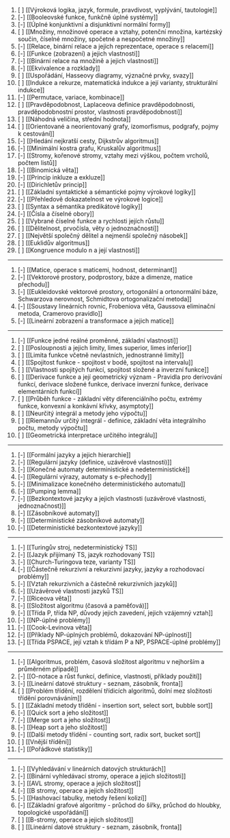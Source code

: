 1. [ ] [[Výroková logika, jazyk, formule, pravdivost, vyplývání, tautologie]]
2. [-] [[Booleovské funkce, funkčně úplné systémy]]
3. [-] [[Úplné konjunktivní a disjunktivní normální formy]]
4. [ ] [[Množiny, množinové operace a vztahy, potenční množina, kartézský součin, číselné množiny, spočetné a nespočetné množiny]]
5. [-] [[Relace, binární relace a jejich reprezentace, operace s relacemi]]
6. [-] [[Funkce (zobrazení) a jejich vlastnosti]]
7. [-] [[Binární relace na množině a jejich vlastnosti]]
8. [-] [[Ekvivalence a rozklady]]
9. [ ] [[Uspořádání, Hasseovy diagramy, význačné prvky, svazy]]
10. [ ] [[Indukce a rekurze, matematická indukce a její varianty, strukturální indukce]]
11. [-] [[Permutace, variace, kombinace]]
12. [ ] [[Pravděpodobnost, Laplaceova definice pravděpodobnosti, pravděpodobnostní prostor, vlastnosti pravděpodobnosti]]
13. [ ] [[Náhodná veličina, střední hodnota]]
14. [ ] [[Orientované a neorientovaný grafy, izomorfismus, podgrafy, pojmy k cestování]]
15. [-] [[Hledání nejkratší cesty, Dijkstrův algoritmus]]
16. [-] [[Minimální kostra grafu, Kruskalův algoritmus]]
17. [-] [[Stromy, kořenové stromy, vztahy mezi výškou, počtem vrcholů, počtem listů]]
18. [-] [[Binomická věta]]
19. [-] [[Princip inkluze a exkluze]]
20. [-] [[Dirichletův princip]]
21. [ ] [[Základní syntaktické a sémantické pojmy výrokové logiky]]
22. [-] [[Přehledově dokazatelnost ve výrokové logice]]
23. [ ] [[Syntax a sémantika predikátové logiky]]
24. [-] [[Čísla a číselné obory]]
25. [ ] [[Vybrané číselné funkce a rychlosti jejích růstu]]
26. [ ] [[Dělitelnost, prvočísla, věty o jednoznačnosti]]
27. [ ] [[Největší společný dělitel a nejmenší společný násobek]]
28. [ ] [[Euklidův algoritmus]]
29. [ ] [[Kongruence modulo n a její vlastnosti]]
---
1. [-] [[Matice, operace s maticemi, hodnost, determinant]]
2. [-] [[Vektorové prostory, podprostory, báze a dimenze, matice přechodu]]
3. [-] [[Eukleidovské vektorové prostory, ortogonální a ortonormální báze, Schwarzova nerovnost, Schmidtova ortogonalizační metoda]]
4. [-] [[Soustavy lineárních rovnic, Frobeniova věta, Gaussova eliminační metoda, Cramerovo pravidlo]]
5. [-] [[Lineární zobrazení a transformace a jejich matice]]
---
1. [-] [[Funkce jedné reálné proměnné, základní vlastnosti]]
2. [ ] [[Posloupnosti a jejich limity, limes superior, limes inferior]]
3. [ ] [[Limita funkce včetně nevlastních, jednostranné limity]]
4. [ ] [[Spojitost funkce - spojitost v bodě, spojitost na intervalu]]
5. [ ] [[Vlastnosti spojitých funkcí, spojitost složené a inverzní funkce]]
6. [ ] [[Derivace funkce a její geometrický význam - Pravidla pro derivování funkcí, derivace složené funkce, derivace inverzní funkce, derivace elementárních funkcí]]
7. [ ] [[Průběh funkce - základní věty diferenciálního počtu, extrémy funkce, konvexní a konkávní křivky, asymptoty]]
8. [ ] [[Neurčitý integrál a metody jeho výpočtu]]
9. [ ] [[Riemannův určitý integrál - definice, základní věta integrálního počtu, metody výpočtu]]
10. [ ] [[Geometrická interpretace určitého integrálu]]
---
1. [-] [[Formální jazyky a jejich hierarchie]]
2. [-] [[Regulární jazyky (definice, uzávěrové vlastnosti)]]
3. [-] [[Konečné automaty deterministické a nedeterministické]]
4. [-] [[Regulární výrazy, automaty s e-přechody]]
5. [-] [[Minimalizace konečného deterministického automatu]]
6. [-] [[Pumping lemma]]
7. [-] [[Bezkontextové jazyky a jejich vlastnosti (uzávěrové vlastnosti, jednoznačnost)]]
8. [-] [[Zásobníkové automaty]]
9. [-] [[Deterministické zásobníkové automaty]]
10. [-] [[Deterministické bezkontextové jazyky]]
---
1. [-] [[Turingův stroj, nedeterministický TS]]
2. [-] [[Jazyk přijímaný TS, jazyk rozhodovaný TS]]
3. [-] [[Church-Turingova teze, varianty TS]]
4. [-] [[Částečně rekurzivní a rekurzivní jazyky, jazyky a rozhodovací problémy]]
5. [-] [[Vztah rekurzivních a částečně rekurzivních jazyků]]
6. [-] [[Uzávěrové vlastnosti jazyků TS]]
7. [-] [[Riceova věta]]
1. [-] [[Složitost algoritmu (časová a paměťová)]]
2. [-] [[Třída P, třída NP, důvody jejich zavedení, jejich vzájemný vztah]]
3. [-] [[NP-úplné problémy]]
4. [-] [[Cook-Levinova věta]]
5. [-] [[Příklady NP-úplných problémů, dokazování NP-úplnosti]]
6. [-] [[Třída PSPACE, její vztah k třídám P a NP, PSPACE-úplné problémy]]
---
1. [-] [[Algoritmus, problém, časová složitost algoritmu v nejhorším a průměrném případě]]
2. [-] [[O-notace a růst funkcí, definice, vlastnosti, příklady použití]]
3. [-] [[Lineární datové struktury - seznam, zásobník, fronta]]
4. [ ] [[Problém třídění, rozdělení třídicích algoritmů, dolní mez složitosti třídění porovnáváním]]
5. [ ] [[Základní metody třídění - insertion sort, select sort, bubble sort]]
6. [-] [[Quick sort a jeho složitost]]
7. [-] [[Merge sort a jeho složitost]]
8. [-] [[Heap sort a jeho složitost]]
9. [-] [[Další metody třídění - counting sort, radix sort, bucket sort]]
10. [ ] [[Vnější třídění]]
11. [-] [[Pořádkové statistiky]]
---
1. [-] [[Vyhledávání v lineárních datových strukturách]]
2. [-] [[Binární vyhledávací stromy, operace a jejich složitosti]]
3. [-] [[AVL stromy, operace a jejich složitost]]
4. [-] [[B stromy, operace a jejich složitost]]
5. [-] [[Hashovací tabulky, metody řešení kolizí]]
6. [-] [[Základní grafové algoritmy - průchod do šířky, průchod do hloubky, topologické uspořádání]]
7. [ ] [[B-stromy, operace a jejich složitost]]
8. [ ] [[Lineární datové struktury - seznam, zásobník, fronta]]
